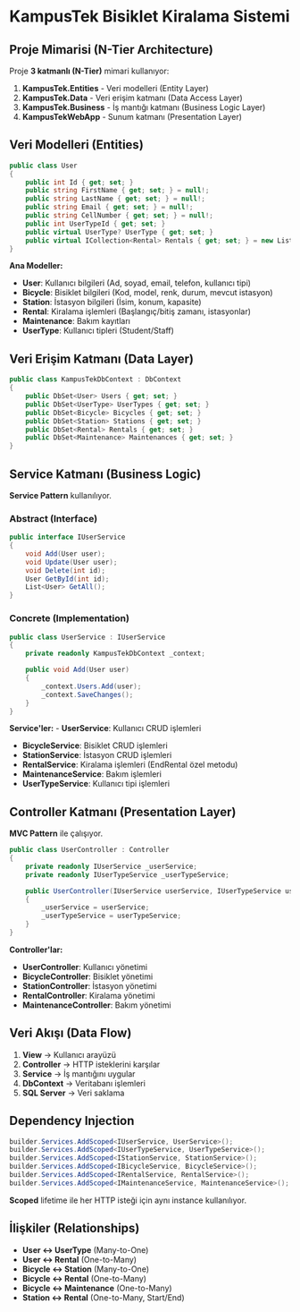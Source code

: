 # KampusTek Bisiklet Kiralama Sistemi

## Proje Mimarisi (N-Tier Architecture)

Proje **3 katmanlı (N-Tier)** mimari kullanıyor:

1.  **KampusTek.Entities** - Veri modelleri (Entity Layer)
2.  **KampusTek.Data** - Veri erişim katmanı (Data Access Layer)
3.  **KampusTek.Business** - İş mantığı katmanı (Business Logic Layer)
4.  **KampusTekWebApp** - Sunum katmanı (Presentation Layer)


## Veri Modelleri (Entities)

``` csharp
public class User
{
    public int Id { get; set; }
    public string FirstName { get; set; } = null!;
    public string LastName { get; set; } = null!;
    public string Email { get; set; } = null!;
    public string CellNumber { get; set; } = null!;
    public int UserTypeId { get; set; }
    public virtual UserType? UserType { get; set; }
    public virtual ICollection<Rental> Rentals { get; set; } = new List<Rental>();
}
```

**Ana Modeller:** 
- **User**: Kullanıcı bilgileri (Ad, soyad, email,
telefon, kullanıcı tipi)
- **Bicycle**: Bisiklet bilgileri (Kod, model, renk, durum, mevcut
istasyon)
- **Station**: İstasyon bilgileri (İsim, konum, kapasite)
- **Rental**: Kiralama işlemleri (Başlangıç/bitiş zamanı, istasyonlar)
- **Maintenance**: Bakım kayıtları
- **UserType**: Kullanıcı tipleri (Student/Staff)


## Veri Erişim Katmanı (Data Layer)

``` csharp
public class KampusTekDbContext : DbContext
{
    public DbSet<User> Users { get; set; }
    public DbSet<UserType> UserTypes { get; set; }
    public DbSet<Bicycle> Bicycles { get; set; }
    public DbSet<Station> Stations { get; set; }
    public DbSet<Rental> Rentals { get; set; }
    public DbSet<Maintenance> Maintenances { get; set; }
}
```

## Service Katmanı (Business Logic)

**Service Pattern** kullanılıyor.

### Abstract (Interface)

``` csharp
public interface IUserService
{
    void Add(User user);
    void Update(User user);
    void Delete(int id);
    User GetById(int id);
    List<User> GetAll();
}
```

### Concrete (Implementation)

``` csharp
public class UserService : IUserService
{
    private readonly KampusTekDbContext _context;

    public void Add(User user)
    {
        _context.Users.Add(user);
        _context.SaveChanges();
    }
}
```

**Service'ler:** - **UserService**: Kullanıcı CRUD işlemleri
- **BicycleService**: Bisiklet CRUD işlemleri
- **StationService**: İstasyon CRUD işlemleri
- **RentalService**: Kiralama işlemleri (EndRental özel metodu)
- **MaintenanceService**: Bakım işlemleri
- **UserTypeService**: Kullanıcı tipi işlemleri


## Controller Katmanı (Presentation Layer)

**MVC Pattern** ile çalışıyor.

``` csharp
public class UserController : Controller
{
    private readonly IUserService _userService;
    private readonly IUserTypeService _userTypeService;

    public UserController(IUserService userService, IUserTypeService userTypeService)
    {
        _userService = userService;
        _userTypeService = userTypeService;
    }
}
```

**Controller'lar:** 
- **UserController**: Kullanıcı yönetimi
- **BicycleController**: Bisiklet yönetimi
- **StationController**: İstasyon yönetimi
- **RentalController**: Kiralama yönetimi
- **MaintenanceController**: Bakım yönetimi


## Veri Akışı (Data Flow)

1.  **View** → Kullanıcı arayüzü
2.  **Controller** → HTTP isteklerini karşılar
3.  **Service** → İş mantığını uygular
4.  **DbContext** → Veritabanı işlemleri
5.  **SQL Server** → Veri saklama


## Dependency Injection

``` csharp
builder.Services.AddScoped<IUserService, UserService>();
builder.Services.AddScoped<IUserTypeService, UserTypeService>();
builder.Services.AddScoped<IStationService, StationService>();
builder.Services.AddScoped<IBicycleService, BicycleService>();
builder.Services.AddScoped<IRentalService, RentalService>();
builder.Services.AddScoped<IMaintenanceService, MaintenanceService>();
```

**Scoped** lifetime ile her HTTP isteği için aynı instance kullanılıyor.


## İlişkiler (Relationships)

-   **User ↔ UserType** (Many-to-One)
-   **User ↔ Rental** (One-to-Many)
-   **Bicycle ↔ Station** (Many-to-One)
-   **Bicycle ↔ Rental** (One-to-Many)
-   **Bicycle ↔ Maintenance** (One-to-Many)
-   **Station ↔ Rental** (One-to-Many, Start/End)

